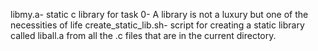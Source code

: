 libmy.a- static c library for task 0- A library is not a luxury but one of the necessities of life
create_static_lib.sh- script for creating a static library called liball.a from all the .c files that are in the current directory.
